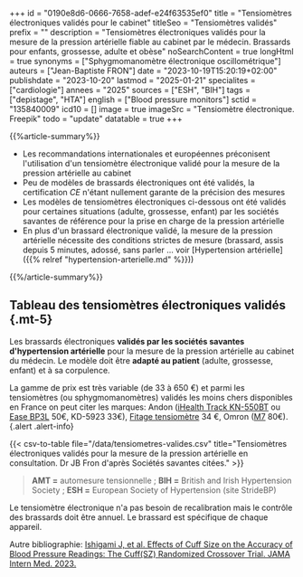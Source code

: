 +++
id = "0190e8d6-0666-7658-adef-e24f63535ef0"
title = "Tensiomètres électroniques validés pour le cabinet"
titleSeo = "Tensiomètres validés"
prefix = ""
description = "Tensiomètres électroniques validés pour la mesure de la pression artérielle fiable au cabinet par le médecin. Brassards pour enfants, grossesse, adulte et obèse"
noSearchContent = true
longHtml = true
synonyms = ["Sphygmomanomètre électronique oscillométrique"]
auteurs = ["Jean-Baptiste FRON"]
date = "2023-10-19T15:20:19+02:00"
publishdate = "2023-10-20"
lastmod = "2025-01-21"
specialites = ["cardiologie"]
annees = "2025"
sources = ["ESH", "BIH"]
tags = ["depistage", "HTA"]
english = ["Blood pressure monitors"]
sctid = "135840009"
icd10 = []
image = true
imageSrc = "Tensiomètre électronique. Freepik"
todo = "update"
datatable = true
+++

{{%article-summary%}}

- Les recommandations internationales et européennes préconisent l'utilisation d'un tensiomètre électronique validé pour la mesure de la pression artérielle au cabinet
- Peu de modèles de brassards électroniques ont été validés, la certification *CE* n'étant nullement garante de la précision des mesures
- Les modèles de tensiomètres électroniques ci-dessous ont été validés pour certaines situations (adulte, grossesse, enfant) par les sociétés savantes de référence pour la prise en charge de la pression artérielle
- En plus d'un brassard électronique validé, la mesure de la pression artérielle nécessite des conditions strictes de mesure (brassard, assis depuis 5 minutes, adossé, sans parler ... voir [Hypertension artérielle]({{% relref "hypertension-arterielle.md" %}}))

{{%/article-summary%}}

## Tableau des tensiomètres électroniques validés {.mt-5}

Les brassards électroniques **validés par les sociétés savantes d'hypertension artérielle** pour la mesure de la pression artérielle au cabinet du médecin. Le modèle doit être **adapté au patient** (adulte, grossesse, enfant) et à sa corpulence.

La gamme de prix est très variable (de 33 à 650 €) et parmi les tensiomètres (ou sphygmomanomètres) validés les moins chers disponibles en France on peut citer les marques: Andon ([iHealth Track KN-550BT](https://www.idealo.fr/prix/5440072/ihealth-track-wireless-kn-550bt.html) ou [Ease BP3L](https://ihealthlabs.eu/fr/tensiometres/39-ihealth-ease.html) 50€, KD-5923 33€), [Fitage tensiomètre](https://www.bol.com/be/fr/p/fitage-bovenarm-bloeddrukmeter-bloeddrukmeters-hartslagmeter-blood-pressure-monitor-opbergtas-omtrek-manchet-22-36cm/9300000044879966/?bltgh=6b3f8ea9-136f-425d-a772-12ba96973884.ProductList.8.ProductTitle) 34 €, Omron ([M7](https://www.idealo.fr/prix/200675780/omron-m7-intelli-it-edition-2020.html) 80€).
{.alert .alert-info}

{{< csv-to-table file="/data/tensiometres-valides.csv" title="Tensiomètres électroniques validés pour la mesure de la pression artérielle en consultation. Dr JB Fron d'après Sociétés savantes citées." >}}

> **AMT =** automesure tensionnelle ; **BIH =** British and Irish Hypertension Society ; **ESH =** European Society of Hypertension (site StrideBP)

Le tensiomètre électronique n'a pas besoin de recalibration mais le contrôle des brassards doit être annuel. Le brassard est spécifique de chaque appareil.

Autre bibliographie: [Ishigami J, et al. Effects of Cuff Size on the Accuracy of Blood Pressure Readings: The Cuff(SZ) Randomized Crossover Trial. JAMA Intern Med. 2023.](https://jamanetwork.com/journals/jamainternalmedicine/fullarticle/10.1001/jamainternmed.2023.3264)

